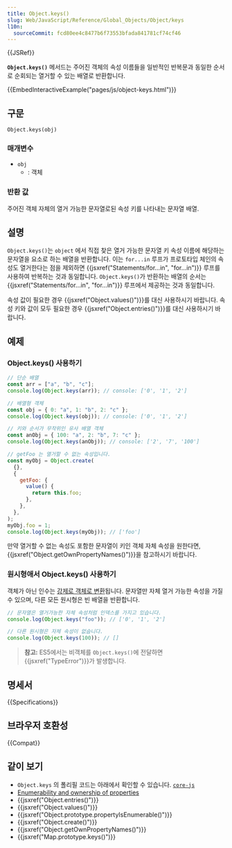 ```yaml
---
title: Object.keys()
slug: Web/JavaScript/Reference/Global_Objects/Object/keys
l10n:
  sourceCommit: fcd80ee4c8477b6f73553bfada841781cf74cf46
---
```


{{JSRef}}

**`Object.keys()`** 메서드는 주어진 객체의 속성 이름들을 일반적인 반복문과
동일한 순서로 순회되는 열거할 수 있는 배열로 반환합니다.

{{EmbedInteractiveExample("pages/js/object-keys.html")}}

## 구문

```js-nolint
Object.keys(obj)
```

### 매개변수

- `obj`
  - : 객체

### 반환 값

주어진 객체 자체의 열거 가능한 문자열로된 속성 키를 나타내는 문자열 배열.

## 설명

`Object.keys()`는 `object` 에서 직접 찾은 열거 가능한 문자열 키 속성 이름에 해당하는 문자열을 요소로 하는
배열을 반환합니다. 이는 `for...in` 루프가 프로토타입 체인의 속성도 열거한다는 점을 제외하면
{{jsxref("Statements/for...in", "for...in")}} 루프를 사용하여 반복하는 것과 동일합니다.
`Object.keys()`가 반환하는 배열의 순서는 {{jsxref("Statements/for...in", "for...in")}}
루프에서 제공하는 것과 동일합니다.

속성 값이 필요한 경우 {{jsxref("Object.values()")}}를 대신 사용하시기 바랍니다.
속성 키와 값이 모두 필요한 경우 {{jsxref("Object.entries()")}}를 대신 사용하시기 바랍니다.

## 예제

### Object.keys() 사용하기

```js
// 단순 배열
const arr = ["a", "b", "c"];
console.log(Object.keys(arr)); // console: ['0', '1', '2']

// 배열형 객체
const obj = { 0: "a", 1: "b", 2: "c" };
console.log(Object.keys(obj)); // console: ['0', '1', '2']

// 키와 순서가 무작위인 유사 배열 객체
const anObj = { 100: "a", 2: "b", 7: "c" };
console.log(Object.keys(anObj)); // console: ['2', '7', '100']

// getFoo 는 열거할 수 없는 속성입니다.
const myObj = Object.create(
  {},
  {
    getFoo: {
      value() {
        return this.foo;
      },
    },
  },
);
myObj.foo = 1;
console.log(Object.keys(myObj)); // ['foo']
```

만약 열거할 수 없는 속성도 포함한 문자열이 키인 객체 자체 속성을 원한다면,
{{jsxref("Object.getOwnPropertyNames()")}}을 참고하시기 바랍니다.

### 원시형애서 Object.keys() 사용하기

객체가 아닌 인수는 [강제로 객체로 변환](/ko/docs/Web/JavaScript/Reference/Global_Objects/Object#object_coercion)됩니다.
문자열만 자체 열거 가능한 속성을 가질 수 있으며, 다른 모든 원시형은 빈 배열을 반환합니다.

```js
// 문자열은 열거가능한 자체 속성처럼 인덱스를 가지고 있습니다.
console.log(Object.keys("foo")); // ['0', '1', '2']

// 다른 원시형은 자체 속성이 없숩니다.
console.log(Object.keys(100)); // []
```

> **참고:** ES5에서는 비객체를 `Object.keys()`에 전달하면 {{jsxref("TypeError")}}가 발생합니다.

## 명세서

{{Specifications}}

## 브라우저 호환성

{{Compat}}

## 같이 보기

- `Object.keys` 의 폴리필 코드는 아래에서 확인할 수 있습니다. [`core-js`](https://github.com/zloirock/core-js#ecmascript-object)
- [Enumerability and ownership of properties](/ko/docs/Web/JavaScript/Enumerability_and_ownership_of_properties)
- {{jsxref("Object.entries()")}}
- {{jsxref("Object.values()")}}
- {{jsxref("Object.prototype.propertyIsEnumerable()")}}
- {{jsxref("Object.create()")}}
- {{jsxref("Object.getOwnPropertyNames()")}}
- {{jsxref("Map.prototype.keys()")}}
